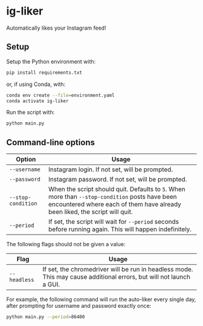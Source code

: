 # ig-liker

Automatically likes your Instagram feed!

## Setup

Setup the Python environment with:

```bash
pip install requirements.txt
```

or, if using Conda, with:

```bash
conda env create --file=environment.yaml
conda activate ig-liker
```

Run the script with:

```bash
python main.py
```

## Command-line options

Option|Usage
-|-
`--username`|Instagram login. If not set, will be prompted.
`--password`|Instagram password. If not set, will be prompted.
`--stop-condition`|When the script should quit. Defaults to `5`. When more than `--stop-condition` posts have been encountered where each of them have already been liked, the script will quit.
`--period`|If set, the script will wait for `--period` seconds before running again. This will happen indefinitely.

The following flags should not be given a value:

Flag|Usage
-|-
`--headless`|If set, the chromedriver will be run in headless mode. This may cause additional errors, but will not launch a GUI.

For example, the following command will run the auto-liker every single day, after prompting for username and password exactly once:

```bash
python main.py --period=86400
```
